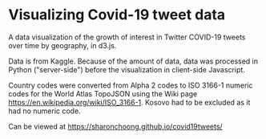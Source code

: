 # Visualizing Covid-19 tweet data
A data visualization of the growth of interest in Twitter COVID-19 tweets over time by geography, in d3.js.  

Data is from Kaggle. Because of the amount of data, data was processed in Python ("server-side") before the visualization in client-side Javascript.

Country codes were converted from Alpha 2 codes to ISO 3166-1 numeric codes for the World Atlas TopoJSON using the Wiki page https://en.wikipedia.org/wiki/ISO_3166-1.  Kosovo had to be excluded as it had no numeric code.

Can be viewed at https://sharonchoong.github.io/covid19tweets/
